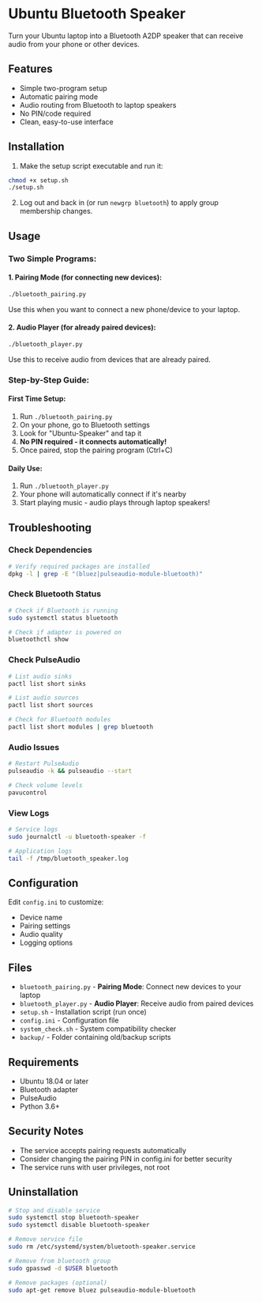 # Ubuntu Bluetooth Speaker

Turn your Ubuntu laptop into a Bluetooth A2DP speaker that can receive audio from your phone or other devices.

## Features

- Simple two-program setup
- Automatic pairing mode
- Audio routing from Bluetooth to laptop speakers
- No PIN/code required
- Clean, easy-to-use interface

## Installation

1. Make the setup script executable and run it:
```bash
chmod +x setup.sh
./setup.sh
```

2. Log out and back in (or run `newgrp bluetooth`) to apply group membership changes.

## Usage

### Two Simple Programs:

#### 1. Pairing Mode (for connecting new devices):
```bash
./bluetooth_pairing.py
```
Use this when you want to connect a new phone/device to your laptop.

#### 2. Audio Player (for already paired devices):
```bash
./bluetooth_player.py
```
Use this to receive audio from devices that are already paired.

### Step-by-Step Guide:

#### First Time Setup:
1. Run `./bluetooth_pairing.py`
2. On your phone, go to Bluetooth settings
3. Look for "Ubuntu-Speaker" and tap it
4. **No PIN required - it connects automatically!**
5. Once paired, stop the pairing program (Ctrl+C)

#### Daily Use:
1. Run `./bluetooth_player.py`
2. Your phone will automatically connect if it's nearby
3. Start playing music - audio plays through laptop speakers!

## Troubleshooting

### Check Dependencies
```bash
# Verify required packages are installed
dpkg -l | grep -E "(bluez|pulseaudio-module-bluetooth)"
```

### Check Bluetooth Status
```bash
# Check if Bluetooth is running
sudo systemctl status bluetooth

# Check if adapter is powered on
bluetoothctl show
```

### Check PulseAudio
```bash
# List audio sinks
pactl list short sinks

# List audio sources
pactl list short sources

# Check for Bluetooth modules
pactl list short modules | grep bluetooth
```

### Audio Issues
```bash
# Restart PulseAudio
pulseaudio -k && pulseaudio --start

# Check volume levels
pavucontrol
```

### View Logs
```bash
# Service logs
sudo journalctl -u bluetooth-speaker -f

# Application logs
tail -f /tmp/bluetooth_speaker.log
```

## Configuration

Edit `config.ini` to customize:
- Device name
- Pairing settings
- Audio quality
- Logging options

## Files

- `bluetooth_pairing.py` - **Pairing Mode**: Connect new devices to your laptop
- `bluetooth_player.py` - **Audio Player**: Receive audio from paired devices
- `setup.sh` - Installation script (run once)
- `config.ini` - Configuration file
- `system_check.sh` - System compatibility checker
- `backup/` - Folder containing old/backup scripts

## Requirements

- Ubuntu 18.04 or later
- Bluetooth adapter
- PulseAudio
- Python 3.6+

## Security Notes

- The service accepts pairing requests automatically
- Consider changing the pairing PIN in config.ini for better security
- The service runs with user privileges, not root

## Uninstallation

```bash
# Stop and disable service
sudo systemctl stop bluetooth-speaker
sudo systemctl disable bluetooth-speaker

# Remove service file
sudo rm /etc/systemd/system/bluetooth-speaker.service

# Remove from bluetooth group
sudo gpasswd -d $USER bluetooth

# Remove packages (optional)
sudo apt-get remove bluez pulseaudio-module-bluetooth
```
